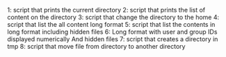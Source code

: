 1: script that prints the current directory
2: script that prints the list of content on the directory
3: script that change the directory to the home
4: script that list the all content long format
5: script that list the contents in long format including hidden files
6: Long format with user and group IDs displayed numerically And hidden files
7: script that creates a directory in tmp
8: script that move file from directory to another directory
